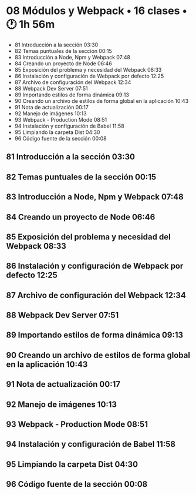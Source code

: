 # 08 Módulos y Webpack • 16 clases • :clock1: 1h 56m

* 81 Introducción a la sección 03:30
* 82 Temas puntuales de la sección 00:15
* 83 Introducción a Node, Npm y Webpack 07:48
* 84 Creando un proyecto de Node 06:46
* 85 Exposición del problema y necesidad del Webpack 08:33
* 86 Instalación y configuración de Webpack por defecto 12:25
* 87 Archivo de configuración del Webpack 12:34
* 88 Webpack Dev Server 07:51
* 89 Importando estilos de forma dinámica 09:13
* 90 Creando un archivo de estilos de forma global en la aplicación 10:43
* 91 Nota de actualización 00:17
* 92 Manejo de imágenes 10:13
* 93 Webpack - Production Mode 08:51
* 94 Instalación y configuración de Babel 11:58
* 95 Limpiando la carpeta Dist 04:30
* 96 Código fuente de la sección 00:08

## 81 Introducción a la sección 03:30
## 82 Temas puntuales de la sección 00:15
## 83 Introducción a Node, Npm y Webpack 07:48
## 84 Creando un proyecto de Node 06:46
## 85 Exposición del problema y necesidad del Webpack 08:33
## 86 Instalación y configuración de Webpack por defecto 12:25
## 87 Archivo de configuración del Webpack 12:34
## 88 Webpack Dev Server 07:51
## 89 Importando estilos de forma dinámica 09:13
## 90 Creando un archivo de estilos de forma global en la aplicación 10:43
## 91 Nota de actualización 00:17
## 92 Manejo de imágenes 10:13
## 93 Webpack - Production Mode 08:51
## 94 Instalación y configuración de Babel 11:58
## 95 Limpiando la carpeta Dist 04:30
## 96 Código fuente de la sección 00:08
